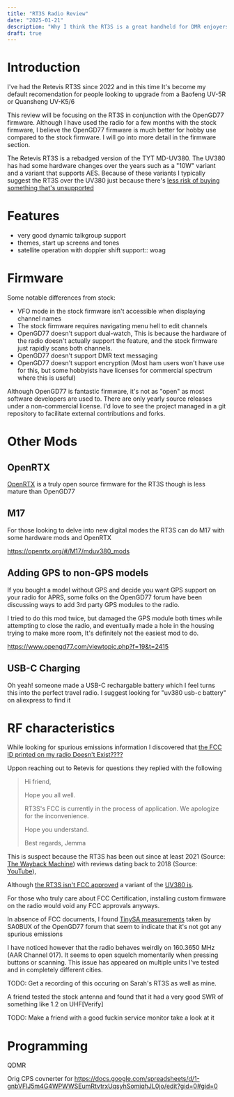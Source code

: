 ```yaml
---
title: "RT3S Radio Review"
date: "2025-01-21"
description: "Why I think the RT3S is a great handheld for DMR enjoyers"
draft: true
---
```


# Introduction

I've had the Retevis RT3S since 2022 and in this time It's become my default recomendation for people looking to upgrade from a Baofeng UV-5R or Quansheng UV-K5/6

This review will be focusing on the RT3S in conjunction with the OpenGD77 firmware. Although I have used the radio for a few months with the stock firmware, I believe the OpenGD77 firmware is much better for hobby use compared to the stock firmware. I will go into more detail in the firmware section.

The Retevis RT3S is a rebadged version of the TYT MD-UV380. The UV380 has had some hardware changes over the years such as a "10W" variant and a variant that supports AES. Because of these variants I typically suggest the RT3S over the UV380 just because there's [less risk of buying something that's unsupported](https://www.opengd77.com/viewtopic.php?t=4685)

# Features

- very good dynamic talkgroup support
- themes, start up screens and tones
- satellite operation with doppler shift support:: woag

# Firmware

Some notable differences from stock:

- VFO mode in the stock firmware isn't accessible when displaying channel names
- The stock firmware requires navigating menu hell to edit channels
- OpenGD77 doesn't support dual-watch, This is because the hardware of the radio doesn't actually support the feature, and the stock firmware just rapidly scans both channels.
- OpenGD77 doesn't support DMR text messaging
- OpenGD77 doesn't support encryption (Most ham users won't have use for this, but some hobbyists have licenses for commercial spectrum where this is useful)

Although OpenGD77 is fantastic firmware, it's not as "open" as most software developers are used to. There are only yearly source releases under a non-commercial license. I'd love to see the project managed in a git repository to facilitate external contributions and forks.

# Other Mods

## OpenRTX

[OpenRTX](https://openrtx.org/) is a truly open source firmware for the RT3S though is less mature than OpenGD77

## M17

For those looking to delve into new digital modes the RT3S can do M17 with some hardware mods and OpenRTX

<https://openrtx.org/#/M17/mduv380_mods>

## Adding GPS to non-GPS models

If you bought a model without GPS and decide you want GPS support on your radio for APRS, some folks on the OpenGD77 forum have been discussing ways to add 3rd party GPS modules to the radio.

I tried to do this mod twice, but damaged the GPS module both times while attempting to close the radio, and eventually made a hole in the housing trying to make more room, It's definitely not the easiest mod to do.

<https://www.opengd77.com/viewtopic.php?f=19&t=2415>

## USB-C Charging

Oh yeah! someone made a USB-C rechargable battery which I feel turns this into the perfect travel radio. I suggest looking for "uv380 usb-c battery" on aliexpress to find it

# RF characteristics

While looking for spurious emissions information I discovered that [the FCC ID printed on my radio Doesn't Exist????](https://www.opengd77.com/viewtopic.php?t=4391)

Uppon reaching out to Retevis for questions they replied with the following

> Hi friend,
>
> Hope you all well.
>
> RT3S's FCC is currently in the process of application. We apologize for the inconvenience.
>
> Hope you understand.
>
> Best regards,
> Jemma

This is suspect because the RT3S has been out since at least 2021 (Source: [The Wayback Machine](https://web.archive.org/web/20210421175705/https://www.retevis.com/RT3S-Dual-Band-DMR-Radio-Built-in-GPS)) with reviews dating back to 2018 (Source: [YouTube](https://youtu.be/sHymie9n_38)),

Although [the RT3S isn't FCC approved](https://www.opengd77.com/viewtopic.php?t=4391) a variant of the [UV380 is](https://fccid.io/POD-MDUV380/).

For those who truly care about FCC Certification, installing custom firmware on the radio would void any FCC approvals anyways.

In absence of FCC documents, I found [TinySA measurements](https://www.opengd77.com/viewtopic.php?f=7&t=3006&p=26209#p26209) taken by SA0BUX of the OpenGD77 forum that seem to indicate that it's not got any spurious emissions

I have noticed however that the radio behaves weirdly on 160.3650 MHz (AAR Channel 017). It seems to open squelch momentarily when pressing buttons or scanning. This issue has appeared on multiple units I've tested and in completely different cities.

TODO: Get a recording of this occuring on Sarah's RT3S as well as mine.

A friend tested the stock antenna and found that it had a very good SWR of something like 1.2 on UHF\[Verify]

TODO: Make a friend with a good fuckin service monitor take a look at it

# Programming

QDMR

Orig CPS covnerter for https://docs.google.com/spreadsheets/d/1-gnbVFlJ5m4G4WPWWSEumRtvtrxUqsyhSomiqhJL0jo/edit?gid=0#gid=0

